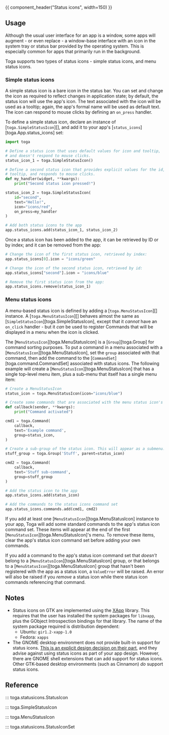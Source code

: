 {{ component_header("Status icons", width=150) }}

## Usage

Although the usual user interface for an app is a window, some apps will augment - or even replace - a window-base interface with an icon in the system tray or status bar provided by the operating system. This is especially common for apps that primarily run in the background.

Toga supports two types of status icons - simple status icons, and menu status icons.

### Simple status icons

A simple status icon is a bare icon in the status bar. You can set and change the icon as required to reflect changes in application state; by default, the status icon will use the app's icon. The text associated with the icon will be used as a tooltip; again, the app's formal name will be used as default text. The icon can respond to mouse clicks by defining an `on_press` handler.

To define a simple status icon, declare an instance of [`toga.SimpleStatusIcon`][], and add it to your app's [`status_icons`][toga.App.status_icons] set:

```python
import toga

# Define a status icon that uses default values for icon and tooltip,
# and doesn't respond to mouse clicks.
status_icon_1 = toga.SimpleStatusIcon()

# Define a second status icon that provides explicit values for the id, icon and
# tooltip, and responds to mouse clicks.
def my_handler(widget, **kwargs):
    print("Second status icon pressed!")

status_icon_2 = toga.SimpleStatusIcon(
    id="second",
    text="Hello!",
    icon="icons/red",
    on_press=my_handler
)

# Add both status icons to the app
app.status_icons.add(status_icon_1, status_icon_2)
```

Once a status icon has been added to the app, it can be retrieved by ID or by index; and it can be removed from the app:

```python
# Change the icon of the first status icon, retrieved by index:
app.status_icons[0].icon = "icons/green"

# Change the icon of the second status icon, retrieved by id:
app.status_icons["second"].icon = "icons/blue"

# Remove the first status icon from the app:
app.status_icons.remove(status_icon_1)
```

### Menu status icons

A menu-based status icon is defined by adding a [`toga.MenuStatusIcon`][] instance. A [`toga.MenuStatusIcon`][] behaves almost the same as [`SimpleStatusIcon`][toga.SimpleStatusIcon], except that it *cannot* have an `on_click` handler - but it *can* be used to register Commands that will be displayed in a menu when the icon is clicked.

The [`MenuStatusIcon`][toga.MenuStatusIcon] is a [`Group`][toga.Group] for command sorting purposes. To put a command in a menu associated with a [`MenuStatusIcon`][toga.MenuStatusIcon], set the `group` associated with that command, then add the command to the [`CommandSet`][toga.command.CommandSet] associated with status icons. The following example will create a [`MenuStatusIcon`][toga.MenuStatusIcon] that has a single top-level menu item, plus a sub-menu that itself has a single menu item:

```python
# Create a MenuStatusIcon
status_icon = toga.MenuStatusIcon(icon="icons/blue")

# Create some commands that are associated with the menu status icon's group.
def callback(sender, **kwargs):
    print("Command activated")

cmd1 = toga.Command(
    callback,
    text='Example command',
    group=status_icon,
)

# Create a sub-group of the status icon. This will appear as a submenu.
stuff_group = toga.Group('Stuff', parent=status_icon)

cmd2 = toga.Command(
    callback,
    text='Stuff sub-command',
    group=stuff_group
)

# Add the status icon to the app
app.status_icons.add(status_icon)

# Add the commands to the status icons command set
app.status_icons.commands.add(cmd1, cmd2)
```

If you add at least one [`MenuStatusIcon`][toga.MenuStatusIcon] instance to your app, Toga will add some standard commands to the app's status icon command set. These items will appear at the end of the first [`MenuStatusIcon`][toga.MenuStatusIcon]'s menu. To remove these items, clear the app's status icon command set before adding your own commands.

If you add a command to the app's status icon command set that *doesn't* belong to a [`MenuStatusIcon`][toga.MenuStatusIcon] group, or that belongs to a [`MenuStatusIcon`][toga.MenuStatusIcon] group that hasn't been registered with the app as a status icon, a `ValueError` will be raised. An error will also be raised if you *remove* a status icon while there status icon commands referencing that command.

## Notes

- Status icons on GTK are implemented using the [XApp](https://github.com/linuxmint/xapp) library. This requires that the user has installed the system packages for `libxapp`, plus the GObject Introspection bindings for that library. The name of the system package required is distribution dependent:
  - Ubuntu: `gir1.2-xapp-1.0`
  - Fedora: `xapps`
- The GNOME desktop environment does not provide built-in support for status icons. [This is an explicit design decision on their part](https://blogs.gnome.org/aday/2017/08/31/status-icons-and-gnome/), and they advise against using status icons as part of your app design. However, there are GNOME shell extensions that can add support for status icons. Other GTK-based desktop environments (such as Cinnamon) *do* support status icons.

## Reference

::: toga.statusicons.StatusIcon

::: toga.SimpleStatusIcon

::: toga.MenuStatusIcon

::: toga.statusicons.StatusIconSet
